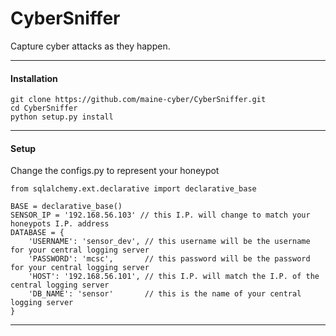 # CyberSniffer
Capture cyber attacks as they happen.

___
#### Installation

    git clone https://github.com/maine-cyber/CyberSniffer.git
    cd CyberSniffer
    python setup.py install

___
#### Setup

Change the configs.py to represent your honeypot

    from sqlalchemy.ext.declarative import declarative_base

    BASE = declarative_base()
    SENSOR_IP = '192.168.56.103' // this I.P. will change to match your honeypots I.P. address
    DATABASE = {
        'USERNAME': 'sensor_dev', // this username will be the username for your central logging server
        'PASSWORD': 'mcsc',       // this password will be the password for your central logging server
        'HOST': '192.168.56.101', // this I.P. will match the I.P. of the central logging server
        'DB_NAME': 'sensor'       // this is the name of your central logging server 
    }
___
